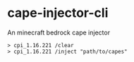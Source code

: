 # cape-injector-cli
An minecraft bedrock cape injector

```
> cpi_1.16.221 /clear
> cpi_1.16.221 /inject "path/to/capes"
```
